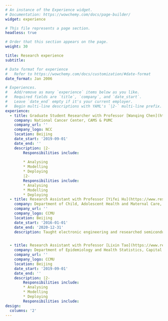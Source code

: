 ```yaml
---
# An instance of the Experience widget.
# Documentation: https://wowchemy.com/docs/page-builder/
widget: experience

# This file represents a page section.
headless: true

# Order that this section appears on the page.
weight: 30

title: Research experience
subtitle:

# Date format for experience
#   Refer to https://wowchemy.com/docs/customization/#date-format
date_format: Jan 2006

# Experiences.
#   Add/remove as many `experience` items below as you like.
#   Required fields are `title`, `company`, and `date_start`.
#   Leave `date_end` empty if it's your current employer.
#   Begin multi-line descriptions with YAML's `|2-` multi-line prefix.
experience:
  - title: Graduate Student Researcher with Professor [Wanqing Chen](https://scholar.google.com/citations?user=k6EnRdQAAAAJ&hl=zh-TW&oi=ao)
    company: National Cancer Center, CAMS & PUMC
    company_url: ''
    company_logo: NCC
    location: Beijing
    date_start: '2019-09-01'
    date_end: ''
    description: |2-
        Responsibilities include:
        
        * Analysing
        * Modelling
        * Deploying
        |2-
        Responsibilities include:
        * Analysing
        * Modelling
        * Deploying
  - title: Research Assistant with Professor [Yifei Hu](https://www.researchgate.net/profile/Hu-Yi-fei)
    company: Department of Child, Adolescent Health and Maternal Care, Capital Medical University
    company_url: ''
    company_logo: CCMU
    location: Beijing
    date_start: '2016-01-01'
    date_end: '2020-12-31'
    description: Taught electronic engineering and researched semiconductor physics.


  - title: Research Assistant with Professor [Lixin Tao](https://www.researchgate.net/profile/Lixin-Tao-2) and Professor [Ling Zhang](https://www.researchgate.net/profile/Ling-Zhang-25)
    company: Department of Epidemiology and Health Statistics, Capital Medical University
    company_url: ''
    company_logo: CCMU
    location: Beijing
    date_start: '2019-09-01'
    date_end: ''
    description: |2-
        Responsibilities include:
        * Analysing
        * Modelling
        * Deploying
        Responsibilities include:
design:
  columns: '2'
---
```

